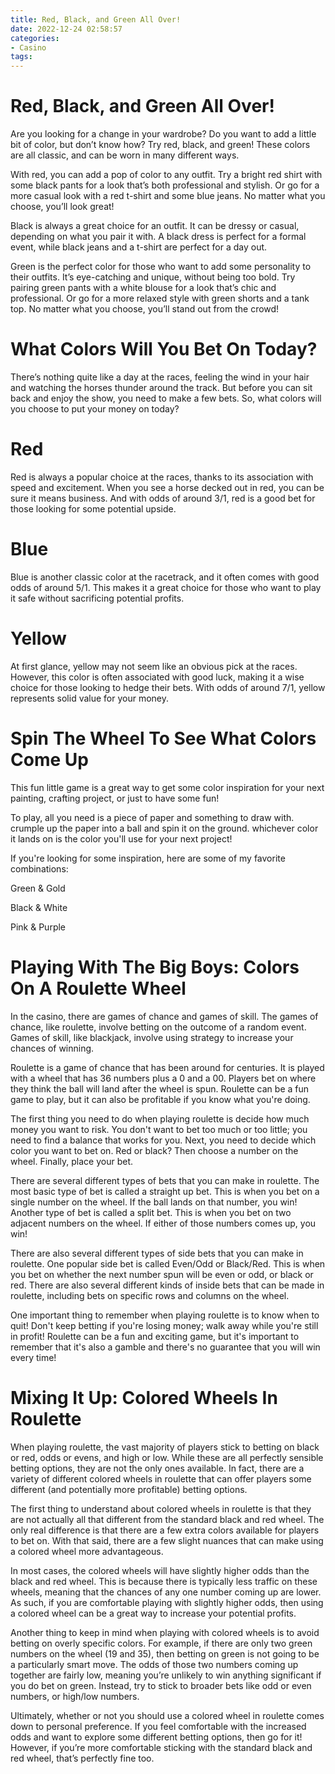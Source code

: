 ```yaml
---
title: Red, Black, and Green All Over!
date: 2022-12-24 02:58:57
categories:
- Casino
tags:
---
```



#  Red, Black, and Green All Over!

Are you looking for a change in your wardrobe? Do you want to add a little bit of color, but don’t know how? Try red, black, and green! These colors are all classic, and can be worn in many different ways.

With red, you can add a pop of color to any outfit. Try a bright red shirt with some black pants for a look that’s both professional and stylish. Or go for a more casual look with a red t-shirt and some blue jeans. No matter what you choose, you’ll look great!

Black is always a great choice for an outfit. It can be dressy or casual, depending on what you pair it with. A black dress is perfect for a formal event, while black jeans and a t-shirt are perfect for a day out.

Green is the perfect color for those who want to add some personality to their outfits. It’s eye-catching and unique, without being too bold. Try pairing green pants with a white blouse for a look that’s chic and professional. Or go for a more relaxed style with green shorts and a tank top. No matter what you choose, you’ll stand out from the crowd!

#  What Colors Will You Bet On Today?

There’s nothing quite like a day at the races, feeling the wind in your hair and watching the horses thunder around the track. But before you can sit back and enjoy the show, you need to make a few bets. So, what colors will you choose to put your money on today?

# Red

Red is always a popular choice at the races, thanks to its association with speed and excitement. When you see a horse decked out in red, you can be sure it means business. And with odds of around 3/1, red is a good bet for those looking for some potential upside.

# Blue

Blue is another classic color at the racetrack, and it often comes with good odds of around 5/1. This makes it a great choice for those who want to play it safe without sacrificing potential profits.

# Yellow

At first glance, yellow may not seem like an obvious pick at the races. However, this color is often associated with good luck, making it a wise choice for those looking to hedge their bets. With odds of around 7/1, yellow represents solid value for your money.

#  Spin The Wheel To See What Colors Come Up

This fun little game is a great way to get some color inspiration for your next painting, crafting project, or just to have some fun!

To play, all you need is a piece of paper and something to draw with. crumple up the paper into a ball and spin it on the ground. whichever color it lands on is the color you'll use for your next project!

If you're looking for some inspiration, here are some of my favorite combinations:

Green & Gold

Black & White

Pink & Purple

#  Playing With The Big Boys: Colors On A Roulette Wheel

In the casino, there are games of chance and games of skill. The games of chance, like roulette, involve betting on the outcome of a random event. Games of skill, like blackjack, involve using strategy to increase your chances of winning.

Roulette is a game of chance that has been around for centuries. It is played with a wheel that has 36 numbers plus a 0 and a 00. Players bet on where they think the ball will land after the wheel is spun. Roulette can be a fun game to play, but it can also be profitable if you know what you're doing.

The first thing you need to do when playing roulette is decide how much money you want to risk. You don't want to bet too much or too little; you need to find a balance that works for you. Next, you need to decide which color you want to bet on. Red or black? Then choose a number on the wheel. Finally, place your bet.

There are several different types of bets that you can make in roulette. The most basic type of bet is called a straight up bet. This is when you bet on a single number on the wheel. If the ball lands on that number, you win! Another type of bet is called a split bet. This is when you bet on two adjacent numbers on the wheel. If either of those numbers comes up, you win!

There are also several different types of side bets that you can make in roulette. One popular side bet is called Even/Odd or Black/Red. This is when you bet on whether the next number spun will be even or odd, or black or red. There are also several different kinds of inside bets that can be made in roulette, including bets on specific rows and columns on the wheel.

One important thing to remember when playing roulette is to know when to quit! Don't keep betting if you're losing money; walk away while you're still in profit! Roulette can be a fun and exciting game, but it's important to remember that it's also a gamble and there's no guarantee that you will win every time!

#  Mixing It Up: Colored Wheels In Roulette

When playing roulette, the vast majority of players stick to betting on black or red, odds or evens, and high or low. While these are all perfectly sensible betting options, they are not the only ones available. In fact, there are a variety of different colored wheels in roulette that can offer players some different (and potentially more profitable) betting options.

The first thing to understand about colored wheels in roulette is that they are not actually all that different from the standard black and red wheel. The only real difference is that there are a few extra colors available for players to bet on. With that said, there are a few slight nuances that can make using a colored wheel more advantageous.

In most cases, the colored wheels will have slightly higher odds than the black and red wheel. This is because there is typically less traffic on these wheels, meaning that the chances of any one number coming up are lower. As such, if you are comfortable playing with slightly higher odds, then using a colored wheel can be a great way to increase your potential profits.

Another thing to keep in mind when playing with colored wheels is to avoid betting on overly specific colors. For example, if there are only two green numbers on the wheel (19 and 35), then betting on green is not going to be a particularly smart move. The odds of those two numbers coming up together are fairly low, meaning you’re unlikely to win anything significant if you do bet on green. Instead, try to stick to broader bets like odd or even numbers, or high/low numbers.

Ultimately, whether or not you should use a colored wheel in roulette comes down to personal preference. If you feel comfortable with the increased odds and want to explore some different betting options, then go for it! However, if you’re more comfortable sticking with the standard black and red wheel, that’s perfectly fine too.